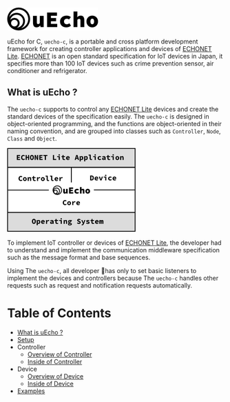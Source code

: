 ![logo](img/logo.png)

uEcho for C, `uecho-c`,  is a portable and cross platform development framework for creating controller applications and devices of [ECHONET Lite][enet]. [ECHONET][enet] is an open standard specification for IoT devices in Japan, it specifies more than 100 IoT devices such as crime prevention sensor, air conditioner and refrigerator.

## What is uEcho ?

The `uecho-c` supports to control any [ECHONET Lite][enet] devices and create the standard devices of the specification easily. The `uecho-c` is designed in object-oriented programming, and the functions are object-oriented in their naming convention, and are grouped into classes such as `Controller`, `Node`, `Class` and `Object`.

![framwork](img/framework.png)

To implement IoT controller or devices of [ECHONET Lite][enet], the developer had to understand and implement the communication middleware specification such as the message format and base sequences.

Using The `uecho-c`, all developer has only to set basic listeners to implement the devices and controllers because The `uecho-c` handles other requests such as request and notification requests automatically.

# Table of Contents

- [What is uEcho ?](overview.md)
- [Setup](setup.md)
- Controller
  - [Overview of Controller](controller_overview.md)
  - [Inside of Controller](controller_inside.md)
- Device
  - [Overview of Device](device_overview.md)
  - [Inside of Device](device_inside.md)
- [Examples](examples.md)

[enet]:http://echonet.jp/english/
